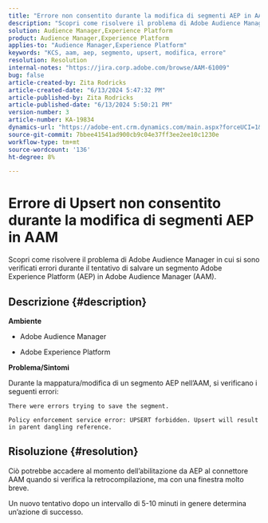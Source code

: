 ```yaml
---
title: "Errore non consentito durante la modifica di segmenti AEP in AAM"
description: "Scopri come risolvere il problema di Adobe Audience Manager in cui si sono verificati errori durante il tentativo di salvare un segmento AEP nell’AAM."
solution: Audience Manager,Experience Platform
product: Audience Manager,Experience Platform
applies-to: "Audience Manager,Experience Platform"
keywords: "KCS, aam, aep, segmento, upsert, modifica, errore"
resolution: Resolution
internal-notes: "https://jira.corp.adobe.com/browse/AAM-61009"
bug: false
article-created-by: Zita Rodricks
article-created-date: "6/13/2024 5:47:32 PM"
article-published-by: Zita Rodricks
article-published-date: "6/13/2024 5:50:21 PM"
version-number: 3
article-number: KA-19834
dynamics-url: "https://adobe-ent.crm.dynamics.com/main.aspx?forceUCI=1&pagetype=entityrecord&etn=knowledgearticle&id=4e384dff-ac29-ef11-840a-002248084fbb"
source-git-commit: 7bbee41541ad900cb9c04e37ff3ee2ee10c1230e
workflow-type: tm+mt
source-wordcount: '136'
ht-degree: 8%

---
```


# Errore di Upsert non consentito durante la modifica di segmenti AEP in AAM


Scopri come risolvere il problema di Adobe Audience Manager in cui si sono verificati errori durante il tentativo di salvare un segmento Adobe Experience Platform (AEP) in Adobe Audience Manager (AAM).

## Descrizione {#description}


<b>Ambiente</b>

- Adobe Audience Manager

- Adobe Experience Platform

<b>Problema/Sintomi</b>

Durante la mappatura/modifica di un segmento AEP nell’AAM, si verificano i seguenti errori:

`There were errors trying to save the segment.`


```
Policy enforcement service error: UPSERT forbidden. Upsert will result in parent dangling reference.
```



## Risoluzione {#resolution}


Ciò potrebbe accadere al momento dell’abilitazione da AEP al connettore AAM quando si verifica la retrocompilazione, ma con una finestra molto breve.

Un nuovo tentativo dopo un intervallo di 5-10 minuti in genere determina un’azione di successo.
